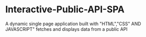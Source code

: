 # Interactive-Public-API-SPA
A dynamic single page application built with "HTML","CSS" AND JAVASCRIPT" fetches and displays data from a public API
